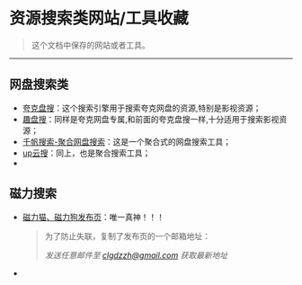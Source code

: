 # 资源搜索类网站/工具收藏

>   这个文档中保存的网站或者工具。

---

## 网盘搜索类

-   [夸克盘搜](https://qkpanso。com/)：这个搜索引擎用于搜索夸克网盘的资源,特别是影视资源；
-   [趣盘搜](https://pan。funletu。com/#/)：同样是夸克网盘专属,和前面的夸克盘搜一样,十分适用于搜索影视资源；
-   [千帆搜索-聚合网盘搜索](https://pan。qianfan。app/)：这是一个聚合式的网盘搜索工具；
-   [up云搜](https://www.upyunso.com/)：同上，也是聚合搜索工具；
-   

## 磁力搜索

-   [磁力猫、磁力狗发布页](http://fb.ciligoufabuye2.xyz:1234/)：唯一真神！！！

    >   为了防止失联，复制了发布页的一个邮箱地址：
    >
    >   *发送任意邮件至 clgdzzh@gmail.com 获取最新地址*

-   